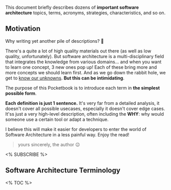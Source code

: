 This document briefly describes dozens of **important software architecture** topics, terms, acronyms, strategies, characteristics, and so on.

## Motivation

Why writing yet another pile of descriptions? 🤔

There's a quite a lot of high quality materials out there (as well as low quality, unfortunately). But software architecture is a multi-disciplinary field that integrates the knowledge from various domains... and when you want to learn one concept, 3 new ones pop up! Each of these bring more and more concepts we should learn first. And as we go down the rabbit hole, we get to [know our unknowns](https://en.wikipedia.org/wiki/There_are_unknown_unknowns). **But this can be intimidating**.

The purpose of this Pocketbook is to introduce each term in **the simplest possible form**.

**Each definition is just 1 sentence.** It's very far from a detailed analysis, it doesn't cover all possible usecases, especially it doesn't cover edge cases. It'ss just a very high-level description, often including the **WHY**: why would someone use a certain tool or adapt a technique.

I believe this will make it easier for developers to enter the world of Software Architecture in a less painful way. Enjoy the read!

> yours sincerely, the author 😉

<% SUBSCRIBE %>

## Software Architecture Terminology

<% TOC %>
